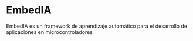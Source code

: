# EmbedIA
EmbedIA es un framework de aprendizaje automático para el desarrollo de aplicaciones en microcontroladores
